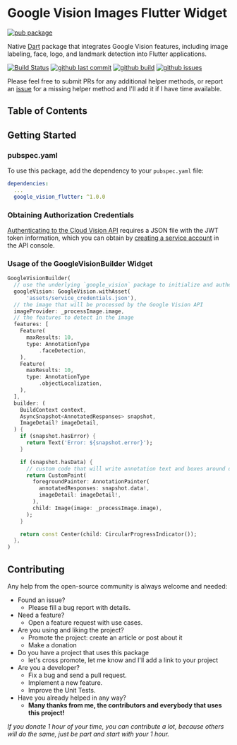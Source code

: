 # Google Vision Images Flutter Widget

[![pub package](https://img.shields.io/pub/v/google_vision.svg)](https://pub.dartlang.org/packages/google_vision)

Native [Dart](https://dart.dev/) package that integrates Google Vision features, including image labeling, face, logo, and landmark detection into Flutter applications.

[![Build Status](https://github.com/faithoflifedev/google_vision/workflows/Dart/badge.svg)](https://github.com/faithoflifedev/google_vision/actions) [![github last commit](https://shields.io/github/last-commit/faithoflifedev/google_vision)](https://shields.io/github/last-commit/faithoflifedev/google_vision) [![github build](https://img.shields.io/github/actions/workflow/status/faithoflifedev/google_vision/dart.yml?branch=main)](https://shields.io/github/workflow/status/faithoflifedev/google_vision/Dart) [![github issues](https://shields.io/github/issues/faithoflifedev/google_vision)](https://shields.io/github/issues/faithoflifedev/google_vision)

Please feel free to submit PRs for any additional helper methods, or report an [issue](https://github.com/faithoflifedev/google_vision/issues) for a missing helper method and I'll add it if I have time available.

## Table of Contents



## Getting Started

### pubspec.yaml

To use this package, add the dependency to your `pubspec.yaml` file:

```yaml
dependencies:
  ...
  google_vision_flutter: ^1.0.0
```

<!-- <img src="https://github.com/faithoflifedev/flip_card/blob/master/screenshots/young_man_smiling.png?raw=true&amp;v1" width="320"> -->


### Obtaining Authorization Credentials

[Authenticating to the Cloud Vision API](https://cloud.google.com/vision/product-search/docs/auth) requires a JSON file with the JWT token information, which you can obtain by [creating a service account](https://cloud.google.com/iam/docs/creating-managing-service-accounts#creating_a_service_account) in the API console.

### Usage of the GoogleVisionBuilder Widget

```dart
GoogleVisionBuilder(
  // use the underlying `google_vision` package to initialize and authenticate for future API calls
  googleVision: GoogleVision.withAsset(
      'assets/service_credentials.json'),
  // the image that will be processed by the Google Vision API
  imageProvider: _processImage.image,
  // the features to detect in the image
  features: [
    Feature(
      maxResults: 10,
      type: AnnotationType
          .faceDetection,
    ),
    Feature(
      maxResults: 10,
      type: AnnotationType
          .objectLocalization,
    ),
  ],
  builder: (
    BuildContext context,
    AsyncSnapshot<AnnotatedResponses> snapshot,
    ImageDetail? imageDetail,
  ) {
    if (snapshot.hasError) {
      return Text('Error: ${snapshot.error}');
    }

    if (snapshot.hasData) {
      // custom code that will write annotation text and boxes around detected objects (see example)
      return CustomPaint(
        foregroundPainter: AnnotationPainter(
          annotatedResponses: snapshot.data!,
          imageDetail: imageDetail!,
        ),
        child: Image(image: _processImage.image),
      );
    }

    return const Center(child: CircularProgressIndicator());
  },
)
```

## Contributing

Any help from the open-source community is always welcome and needed:
- Found an issue?
    - Please fill a bug report with details.
- Need a feature?
    - Open a feature request with use cases.
- Are you using and liking the project?
    - Promote the project: create an article or post about it
    - Make a donation
- Do you have a project that uses this package
    - let's cross promote, let me know and I'll add a link to your project
- Are you a developer?
    - Fix a bug and send a pull request.
    - Implement a new feature.
    - Improve the Unit Tests.
- Have you already helped in any way?
    - **Many thanks from me, the contributors and everybody that uses this project!**

*If you donate 1 hour of your time, you can contribute a lot, because others will do the same, just be part and start with your 1 hour.*